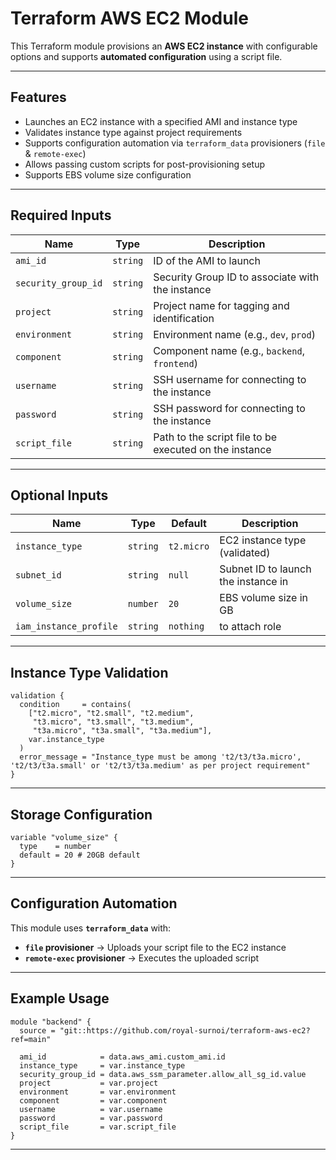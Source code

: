 # Terraform AWS EC2 Module

This Terraform module provisions an **AWS EC2 instance** with configurable options and supports **automated configuration** using a script file.

---

## Features

* Launches an EC2 instance with a specified AMI and instance type
* Validates instance type against project requirements
* Supports configuration automation via `terraform_data` provisioners (`file` & `remote-exec`)
* Allows passing custom scripts for post-provisioning setup
* Supports EBS volume size configuration

---

##  Required Inputs

| Name                | Type     | Description                                            |
| ------------------- | -------- | ------------------------------------------------------ |
| `ami_id`            | `string` | ID of the AMI to launch                                |
| `security_group_id` | `string` | Security Group ID to associate with the instance       |
| `project`           | `string` | Project name for tagging and identification            |
| `environment`       | `string` | Environment name (e.g., `dev`, `prod`)                 |
| `component`         | `string` | Component name (e.g., `backend`, `frontend`)           |
| `username`          | `string` | SSH username for connecting to the instance            |
| `password`          | `string` | SSH password for connecting to the instance            |
| `script_file`       | `string` | Path to the script file to be executed on the instance |

---

##  Optional Inputs

| Name            | Type     | Default    | Description                         |
| --------------- | -------- | ---------- | ----------------------------------- |
| `instance_type` | `string` | `t2.micro` | EC2 instance type (validated)       |
| `subnet_id`     | `string` | `null`     | Subnet ID to launch the instance in |
| `volume_size`   | `number` | `20`       | EBS volume size in GB               |
| `iam_instance_profile`   | `string` | `nothing`       | to attach role               |

---

##  Instance Type Validation

```hcl
validation {
  condition     = contains(
    ["t2.micro", "t2.small", "t2.medium", 
     "t3.micro", "t3.small", "t3.medium", 
     "t3a.micro", "t3a.small", "t3a.medium"], 
    var.instance_type
  )
  error_message = "Instance_type must be among 't2/t3/t3a.micro', 't2/t3/t3a.small' or 't2/t3/t3a.medium' as per project requirement"
}
```

---

##  Storage Configuration

```hcl
variable "volume_size" {
  type    = number
  default = 20 # 20GB default
}
```

---

##  Configuration Automation

This module uses **`terraform_data`** with:

* **`file` provisioner** → Uploads your script file to the EC2 instance
* **`remote-exec` provisioner** → Executes the uploaded script

---

##  Example Usage

```hcl
module "backend" {
  source = "git::https://github.com/royal-surnoi/terraform-aws-ec2?ref=main"

  ami_id            = data.aws_ami.custom_ami.id
  instance_type     = var.instance_type
  security_group_id = data.aws_ssm_parameter.allow_all_sg_id.value
  project           = var.project
  environment       = var.environment
  component         = var.component
  username          = var.username
  password          = var.password
  script_file       = var.script_file
}
```

---

